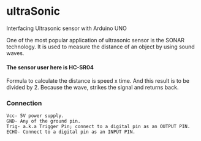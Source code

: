 # ultraSonic
Interfacing Ultrasonic sensor with Arduino UNO

One  of the most popular application of ultrasonic sensor is the SONAR technology.
It is used to measure the distance of an object by using sound waves.

#### The sensor user here is HC-SR04

Formula to calculate the distance is speed x time. And this result is to be divided by 2. Because the wave, strikes the signal and returns back.

### Connection
```
Vcc- 5V power supply.
GND- Any of the ground pin.
Trig- a.k.a Trigger Pin; connect to a digital pin as an OUTPUT PIN.
ECHO- Connect to a digital pin as an INPUT PIN.
```
